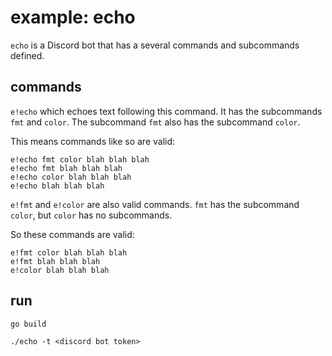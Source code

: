# example: echo

`echo` is a Discord bot that has a several commands and subcommands defined.

## commands

`e!echo` which echoes text following this command. It has the subcommands `fmt` and `color`.
The subcommand `fmt` also has the subcommand `color`.

This means commands like so are valid:

```
e!echo fmt color blah blah blah
e!echo fmt blah blah blah
e!echo color blah blah blah
e!echo blah blah blah
```

`e!fmt` and `e!color` are also valid commands.
`fmt` has the subcommand `color`, but `color` has no subcommands.

So these commands are valid:

```
e!fmt color blah blah blah
e!fmt blah blah blah
e!color blah blah blah
```

## run

`go build`

`./echo -t <discord bot token>`